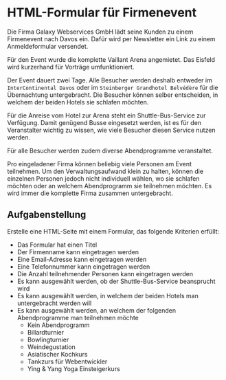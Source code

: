 # HTML-Formular für Firmenevent

Die Firma Galaxy Webservices GmbH lädt seine Kunden zu einem Firmenevent nach Davos ein. Dafür wird per Newsletter ein Link zu einem Anmeldeformular versendet.

Für den Event wurde die komplette Vaillant Arena angemietet. Das Eisfeld wird kurzerhand für Vorträge umfunktioniert.

Der Event dauert zwei Tage. Alle Besucher werden deshalb entweder im `InterContinental Davos` oder im `Steinberger Grandhotel Belvédère` für die Übernachtung untergebracht. Die Besucher können selber entscheiden, in welchem der beiden Hotels sie schlafen möchten.

Für die Anreise vom Hotel zur Arena steht ein Shuttle-Bus-Service zur Verfügung. Damit genügend Busse eingesetzt werden, ist es für den Veranstalter wichtig zu wissen, wie viele Besucher diesen Service nutzen werden.

Für alle Besucher werden zudem diverse Abendprogramme veranstaltet.

Pro eingeladener Firma können beliebig viele Personen am Event teilnehmen. Um den Verwaltungsaufwand klein zu halten, können die einzelnen Personen jedoch nicht individuell wählen, wo sie schlafen möchten oder an welchem Abendprogramm sie teilnehmen möchten. Es wird immer die komplette Firma zusammen untergebracht.

## Aufgabenstellung

Erstelle eine HTML-Seite mit einem Formular, das folgende Kriterien erfüllt:

* Das Formular hat einen Titel
* Der Firmenname kann eingetragen werden
* Eine Email-Adresse kann eingetragen werden
* Eine Telefonnummer kann eingetragen werden
* Die Anzahl teilnehmender Personen kann eingetragen werden
* Es kann ausgewählt werden, ob der Shuttle-Bus-Service beansprucht wird
* Es kann ausgewählt werden, in welchem der beiden Hotels man untergebracht werden will
* Es kann ausgewählt werden, an welchem der folgenden Abendprogramme man teilnehmen möchte
    - Kein Abendprogramm
    - Billardturnier
    - Bowlingturnier
    - Weindegustation
    - Asiatischer Kochkurs
    - Tankzurs für Webentwickler
    - Ying & Yang Yoga Einsteigerkurs